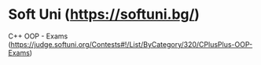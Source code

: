 # Soft Uni (https://softuni.bg/)
C++ OOP - Exams (https://judge.softuni.org/Contests#!/List/ByCategory/320/CPlusPlus-OOP-Exams)
